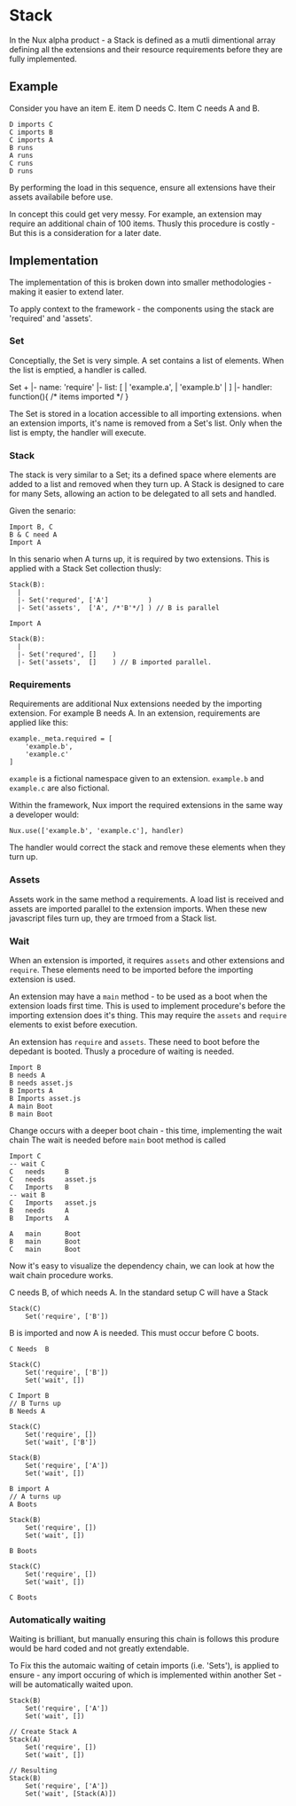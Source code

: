 # Stack

In the Nux alpha product - a Stack is defined as a mutli dimentional array defining all the extensions and their resource requirements before they are fully implemented.

## Example

Consider you have an item E. item D needs C. 
Item C needs A and B.

	D imports C
	C imports B
	C imports A
	B runs
	A runs
	C runs
	D runs

By performing the load in this sequence, ensure all extensions have their assets availabile before use.

In concept this could get very messy. For example, an extension may require an additional chain of 100 items. Thusly this procedure is costly - But this is a consideration for a later date.


## Implementation

The implementation of this is broken down into smaller methodologies - making it easier to extend later.

To apply context to the framework - the components using the stack are 'required' and 'assets'.

### Set

Conceptially, the Set is very simple. A set contains a 
list of elements. When the list is emptied, a handler is called.

Set +
 |- name: 'require'
 |- list: [
 |		'example.a', 
 |		'example.b'
 |	]
 |- handler: function(){ /* items imported */ }

The Set is stored in a location accessible to all importing extensions. 
when an extension imports, it's name is removed from a Set's list.
Only when the list is empty, the handler will execute.

### Stack

The stack is very similar to a Set; its a defined space where elements are added to a list and removed when they turn up. A Stack is designed to care for 
many Sets, allowing an action to be delegated to all sets and handled.

Given the senario:

    Import B, C
    B & C need A
    Import A

In this senario when A turns up, it is required by two extensions. This is applied with a Stack Set collection thusly:

    Stack(B):
      |
      |- Set('requred', ['A']          )
      |- Set('assets',  ['A', /*'B'*/] ) // B is parallel
    
    Import A
    
    Stack(B):
      |
      |- Set('requred', []    )
      |- Set('assets',  []    ) // B imported parallel.

  
### Requirements

Requirements are additional Nux extensions needed by the importing extension. For example B needs A.
In an extension, requirements are applied like this:

	example._meta.required = [
		'example.b',
		'example.c'
	]

`example` is a fictional namespace given to an extension. `example.b` and `example.c` are also fictional.


Within the framework, Nux import the required extensions in the same way a developer would:

	Nux.use(['example.b', 'example.c'], handler)

The handler would correct the stack and remove these elements when they turn up.

### Assets

Assets work in the same method a requirements. A load list is received and assets are imported parallel to the extension imports. When these new javascript files turn up, they are trmoed from a Stack list.

### Wait

When an extension is imported, it requires `assets` and other extensions and `require`. These elements need to be imported before the importing extension is used.

An extension may have a `main` method - to be used as a boot when the extension loads first time. This is used to implement procedure's before the importing extension does it's thing. 
This may require the `assets` and `require` elements to exist before execution.

An extension has `require` and `assets`. These need to boot before the depedant is booted. Thusly a procedure of waiting is needed.

    Import B
    B needs A
    B needs asset.js
    B Imports A
    B Imports asset.js
    A main Boot
    B main Boot

Change occurs with a deeper boot chain - this time, implementing the wait chain
The wait is needed before `main` boot method is called

    Import C
    -- wait C
    C   needs     B
    C   needs     asset.js
    C   Imports   B
    -- wait B
    C   Imports   asset.js
    B   needs     A
    B   Imports   A
    
    A   main      Boot
    B   main      Boot
    C   main      Boot


Now it's easy to visualize the dependency chain, we can look at how the wait chain procedure works.

C needs B, of which needs A. In the standard setup C will have a Stack

    Stack(C)
        Set('require', ['B'])

B is imported and now A is needed. This must occur before C boots.

    C Needs  B
    
    Stack(C)
        Set('require', ['B'])
        Set('wait', [])
    
    C Import B
    // B Turns up
    B Needs A
    
    Stack(C)
        Set('require', [])
        Set('wait', ['B'])  
    
    Stack(B)
        Set('require', ['A'])
        Set('wait', [])
    
    B import A
    // A turns up
    A Boots
    
    Stack(B)
        Set('require', [])
        Set('wait', [])
    
    B Boots
    
    Stack(C)
        Set('require', [])
        Set('wait', [])
        
    C Boots

### Automatically waiting

Waiting is brilliant, but manually ensuring this chain is follows this produre would be hard coded and not greatly extendable.

To Fix this the automaic waiting of cetain imports (i.e. 'Sets'), is applied to ensure - any import occuring of which is implemented within another Set - will be automatically waited upon.

    Stack(B)
        Set('require', ['A'])
        Set('wait', [])
    
    // Create Stack A
    Stack(A)
        Set('require', [])
        Set('wait', [])
    
    // Resulting
    Stack(B)
        Set('require', ['A'])
        Set('wait', [Stack(A)])

